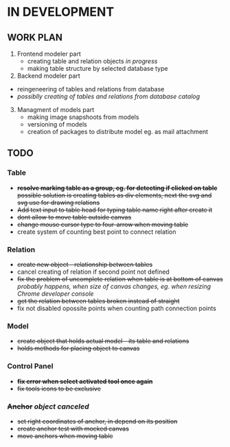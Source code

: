 # IN DEVELOPMENT

## WORK PLAN
1. Frontend modeler part
	* creating table and relation objects	_in progress_
	* making table structure by selected database type
2. Backend modeler part
  * reingeneering of tables and relations from database
  * _possiblly creating of tables and relations from  database catalog_
3. Managment of models part
	* making image snapshoots from models
	* versioning of models
	* creation of packages to distribute model eg. as mail attachment


## TODO

### Table
* <s> __resolve marking table as a group, eg. for detecting if clicked on 
  table__ possible solution is creating tables as div elements, next the
  svg and svg use for drawing relations</s>
* <s>Add text input to table head for typing table name right after create it
  </s>
* <s>dont allow to move table outside canvas</s>
* <s>change mouse cursor type to four-arrow when moving table</s>
* create system of counting best point to connect relation

### Relation
* <s>create new object - relationship between tables</s>
* cancel creating of relation if second point not defined
* <s>fix the problem of uncomplete relation when table is at bottom of canvas
</s> _probably happens, when size of canvas changes, eg. when resizing Chrome
 developer console_
* <s>get the relation between tables broken instead of straight</s>
* fix not disabled opossite points when counting path connection points

### Model
* <s>create object that holds actual model - its table and relations</s>
* <s>holds methods for placing object to canvas</s>

### Control Panel
* <s>__fix error when select activated tool once again__</s>
* <s>fix tools icons to be exclusive</s>

### <s>Anchor</s> _object canceled_
* <s>set right coordinates of anchor, in depend on its position</s>
* <s>create anchor test with mocked canvas</s>
* <s>move anchors when moving table</s>
